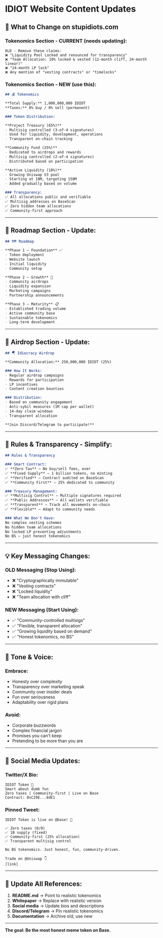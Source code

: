 # IDIOT Website Content Updates

## 🎯 **What to Change on stupidiots.com**

### **Tokenomics Section - CURRENT (needs updating):**

```
OLD - Remove these claims:
❌ "Liquidity Pool Locked and renounced for transparency"
❌ "Team Allocation: 10% locked & vested (12-month cliff, 24-month linear)"
❌ "24-month LP lock"
❌ Any mention of "vesting contracts" or "timelocks"
```

### **Tokenomics Section - NEW (use this):**

```markdown
## 💰 Tokenomics

**Total Supply:** 1,000,000,000 IDIOT  
**Taxes:** 0% buy / 0% sell (permanent)

### Token Distribution:

**Project Treasury (65%)**
- Multisig controlled (3-of-4 signatures)
- Used for liquidity, development, operations
- Transparent on-chain tracking

**Community Fund (25%)**
- Dedicated to airdrops and rewards
- Multisig controlled (2-of-4 signatures)
- Distributed based on participation

**Active Liquidity (10%)**
- Growing Uniswap V3 pool
- Starting at 10M, targeting 150M
- Added gradually based on volume

### Transparency:
✅ All allocations public and verifiable  
✅ Multisig addresses on BaseScan  
✅ Zero hidden team allocations  
✅ Community-first approach
```

---

## 🚀 **Roadmap Section - Update:**

```markdown
## 🗺️ Roadmap

**Phase 1 — Foundation** ✅
- Token deployment
- Website launch
- Initial liquidity
- Community setup

**Phase 2 — Growth** 🔄
- Community airdrops
- Liquidity expansion
- Marketing campaigns
- Partnership announcements

**Phase 3 — Maturity** 📋
- Established trading volume
- Active community base
- Sustainable tokenomics
- Long-term development
```

---

## 🎁 **Airdrop Section - Update:**

```markdown
## 🪂 Idiocracy Airdrop

**Community Allocation:** 250,000,000 IDIOT (25%)

### How It Works:
- Regular airdrop campaigns
- Rewards for participation
- LP incentives
- Content creation bounties

### Distribution:
- Based on community engagement
- Anti-sybil measures (1M cap per wallet)
- 14-day claim windows
- Transparent allocation

**Join Discord/Telegram to participate!**
```

---

## 📝 **Rules & Transparency - Simplify:**

```markdown
## Rules & Transparency

### Smart Contract:
✅ **Zero Tax** — No buy/sell fees, ever  
✅ **Fixed Supply** — 1 billion tokens, no minting  
✅ **Verified** — Contract audited on BaseScan  
✅ **Community First** — 25% dedicated to community

### Treasury Management:
✅ **Multisig Control** — Multiple signatures required  
✅ **Public Addresses** — All wallets verifiable  
✅ **Transparent** — Track all movements on-chain  
✅ **Flexible** — Adapt to community needs

### What We Don't Have:
No complex vesting schemes  
No hidden team allocations  
No locked LP preventing adjustments  
No BS — just honest tokenomics
```

---

## 💡 **Key Messaging Changes:**

### **OLD Messaging (Stop Using):**
- ❌ "Cryptographically immutable"
- ❌ "Vesting contracts"
- ❌ "Locked liquidity"
- ❌ "Team allocation with cliff"

### **NEW Messaging (Start Using):**
- ✅ "Community-controlled multisigs"
- ✅ "Flexible, transparent allocation"
- ✅ "Growing liquidity based on demand"
- ✅ "Honest tokenomics, no BS"

---

## 🎨 **Tone & Voice:**

### **Embrace:**
- Honesty over complexity
- Transparency over marketing speak
- Community over insider deals
- Fun over seriousness
- Adaptability over rigid plans

### **Avoid:**
- Corporate buzzwords
- Complex financial jargon
- Promises you can't keep
- Pretending to be more than you are

---

## 📱 **Social Media Updates:**

### **Twitter/X Bio:**
```
IDIOT Token 🧠
Smart about dumb fun
Zero taxes | Community-first | Live on Base
Contract: 0xC29E...8dE1
```

### **Pinned Tweet:**
```
IDIOT Token is live on @base! 🚀

✅ Zero taxes (0/0)
✅ 1B supply (fixed)
✅ Community-first (25% allocation)
✅ Transparent multisig control

No BS tokenomics. Just honest, fun, community-driven.

Trade on @Uniswap 👇
[link]
```

---

## 🔗 **Update All References:**

1. **README.md** → Point to realistic tokenomics
2. **Whitepaper** → Replace with realistic version
3. **Social media** → Update bios and descriptions
4. **Discord/Telegram** → Pin realistic tokenomics
5. **Documentation** → Archive old, use new

---

**The goal: Be the most honest meme token on Base.**
